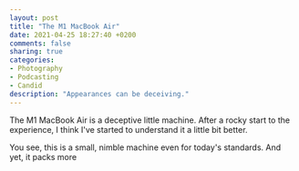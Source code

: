 ```yaml
---
layout: post
title: "The M1 MacBook Air"
date: 2021-04-25 18:27:40 +0200
comments: false
sharing: true
categories:
- Photography
- Podcasting
- Candid
description: "Appearances can be deceiving."
---
```


The M1 MacBook Air is a deceptive little machine. After a rocky start to the experience, I think I've started to understand it a little bit better.

You see, this is a small, nimble machine even for today's standards. And yet, it packs more 